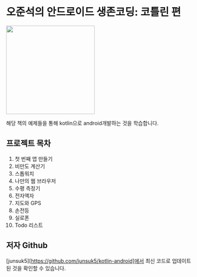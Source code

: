 # 오준석의 안드로이드 생존코딩: 코틀린 편

<img src="http://image.yes24.com/momo/TopCate1985/MidCate002/198416184.jpg" width="240">

해당 책의 예제들을 통해 kotlin으로 android개발하는 것을 학습합니다.

## 프로젝트 목차

1. 첫 번째 앱 만들기
2. 비만도 계산기
3. 스톱워치
4. 나만의 웹 브라우저
5. 수평 측정기
6. 전자액자
7. 지도와 GPS
8. 손전등
9. 실로폰
10. Todo 리스트



## 저자 Github

[junsuk5][https://github.com/junsuk5/kotlin-android]에서 최신 코드로 업데이트 된 것을 확인할 수 있습니다.

[chap1]: "https://github.com/parkbeommin/kotlin-android/"
